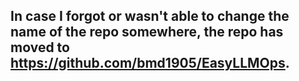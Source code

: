 ## In case I forgot or wasn't able to change the name of the repo somewhere, the repo has moved to  https://github.com/bmd1905/EasyLLMOps.
